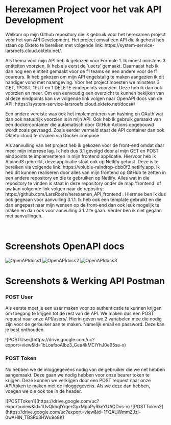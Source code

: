 <h1>Herexamen Project voor het vak API Development</h1>
<p>Welkom op mijn Github repository die ik gebruik voor het herexamen project voor het van API Development. Het project omvat een API die ik gehost heb staan op Okteto te bereiken met volgende link: https://system-service-larsroefs.cloud.okteto.net/.</p>
<p>Als thema voor mijn API heb ik gekozen voor Formule 1. Ik moest minstens 3 entiteiten voorzien, ik heb als eerst de 'users' gemaakt. Daarnaast heb ik dan nog een eintiteit gemaakt voor de f1 teams en een andere voor de f1 coureurs. Ik heb gekozen om mijn API engelstalig te maken aangezien ik dit handiger vond met naamgeving. Voor het project moesten we minstens 3 GET, 1POST, 1PUT en 1 DELETE eindepoints voorzien. Deze heb ik dan ook voorzien en meer. Om een eenvoudig een overzicht te kunnen bekijken van al deze eindpoints kan uw volgende link volgen naar OpenAPI docs van de API: https://system-service-larsroefs.cloud.okteto.net/docs#/</p>
<p>Een andere vereiste was ook het implementeren van hashing en OAuth wat dan ook natuurlijk voorzien is in mijn API. Ook heb ik gebruik gemaakt van een dockercontainer die automatisch door GitHub Actions opgebouwd wordt zoals gevraagd. Zoals eerder vermeld staat de API container dan ook Okteto cloud te draaien via Docker compose</p>
<p>Als aanvulling van het project heb ik gekozen voor de front-end omdat daar meer mijn interrese lag. Ik heb dus 3.1 gevolgd door al mijn GET en POST eindpoints te implementeren in mijn frontend applicatie. Hiervoor heb ik AlpineJS gebruikt, deze applicatie staat ook op Netlify gehost. Deze is te bereiken via volgende link: https://voluble-raindrop-dbb0f3.netlify.app. Ik heb dit kunnen realiseren door alles van mijn frontend op GitHub te zetten in een andere repository en die te gebruiken op Netlify. Alles wat in die repository te vinden is staat in deze repository onder de map 'frontend' of uw kan volgende link volgen naar de repositry: https://github.com/LarsRoefs/herexamen_API_frontend . Hiermee ben ik dus ook gegeaan voor aanvulling 3.1.1. Ik heb ook een template gebruikt en die dan angepast naar mijn wensen op de front-end dan ook leuk mogelijk te maken en dan ook voor aanvulling 3.1.2 te gaan. Verder ben ik niet gegaan met aanvullingen.</p>
<br>
<h1>Screenshots OpenAPI docs</h1>

![OpenAPIdocs1](https://drive.google.com/uc?export=view&id=1njpqlGGowTSTsLIBKxK6iudZFqbwLyPt)
![OpenAPIdocs2](https://drive.google.com/uc?export=view&id=1MPA538JUUWahw2BSUyfnUds9hjs15Juq)
![OpenAPIdocs3](https://drive.google.com/uc?export=view&id=1ISgaDcL97mJPE_9SV3JD7EVMWSH-xube)

<h1>Screenshots & Werking API Postman</h1>
<h3>POST User</h3>
<p>Als eerste moet je een user maken voor zo authenticatie te kunnen krijgen om toegang te krijgen tot de rest van de API. We maken dus een POST request naar onze API/users/. Hierin geven we 2 variabelen mee die nodig zijn voor de gerbuiker aan te maken. Namelijk email en password. Deze kan je best onthouden.</p>
![POSTUser](https://drive.google.com/uc?export=view&id=1bLoafsoAIbz3_Gea4kMClYhJ0e95sa-x)

<h3>POST Token</h3>
<p>Nu hebben we de inloggegevens nodig van de gebruiker die we net hebben aangemaakt. Deze gaan we nodig hebben voor onze bearer token te krijgen. Deze kunnen we verkijgen door een POST request naar onze API/token te maken met de inloggegevens. Als we deze dan hebben, voegen we die ook toe in de header.</p>
![POSTToken1](https://drive.google.com/uc?export=view&id=1UvQkhqlYrqerGyxMpoPyRkeYUAQDvs-v)
![POSTToken2](https://drive.google.com/uc?export=view&id=1FQAUWmmZJzl-0wAHlN_TBSRo3HWu9o8K)

